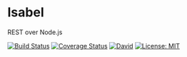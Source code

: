 # Isabel

REST over Node.js

[![Build Status](https://img.shields.io/travis/isabeljs/nodejs/develop.svg?style=flat-square)](https://travis-ci.org/isabeljs/nodejs)
[![Coverage Status](https://img.shields.io/coveralls/isabeljs/nodejs/develop.svg?style=flat-square)](https://coveralls.io/github/isabeljs/nodejs?branch=develop)
[![David](https://img.shields.io/david/isabeljs/nodejs.svg?style=flat-square)](https://david-dm.org/isabeljs/nodejs)
[![License: MIT](https://img.shields.io/badge/license-MIT-brightgreen.svg?style=flat-square)](https://opensource.org/licenses/MIT)
